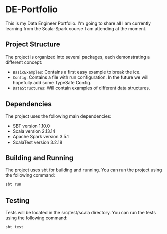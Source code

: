 # DE-Portfolio

This is my Data Engineer Portfolio. I'm going to share all I am currently learning from the Scala-Spark course I am
attending at the moment.

## Project Structure

The project is organized into several packages, each demonstrating a different concept:

- `BasicExamples`: Contains a first easy example to break the ice.
- `Config`: Contains a file with run configuration. In the future we will hopefully add some TypeSafe Config.
- `DataStructures`: Will contain examples of different data structures.


## Dependencies

The project uses the following main dependencies:

- SBT version 1.10.0
- Scala version 2.13.14
- Apache Spark version 3.5.1
- ScalaTest version 3.2.18


## Building and Running

The project uses sbt for building and running. You can run the project using the following command:

```bash
sbt run
```

## Testing

Tests will be located in the src/test/scala directory. You can run the tests using the following command:

```bash
sbt test
```
